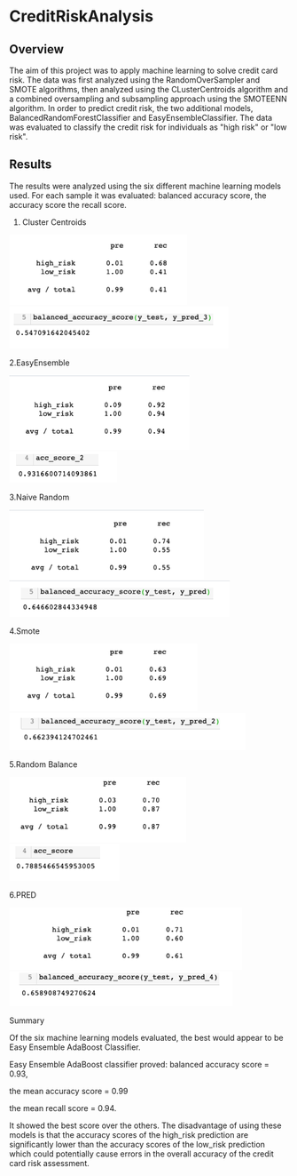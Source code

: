 # CreditRiskAnalysis

## Overview

The aim of this project was to apply machine learning to solve credit card risk.
The data was first analyzed using the RandomOverSampler and SMOTE algorithms, then analyzed using the CLusterCentroids algorithm and a combined oversampling and subsampling approach using the SMOTEENN algorithm.
In order to predict credit risk, the two additional models, BalancedRandomForestClassifier and EasyEnsembleClassifier.
The data was evaluated to classify the credit risk for individuals as "high risk" or "low risk".

## Results

The results were analyzed using the six different machine learning models used.
For each sample it was evaluated:
balanced accuracy score,
the accuracy score
the recall score.

1. Cluster Centroids

![alt text](https://github.com/valeria100719/CreditRiskAnalysis/blob/main/Images/ClusterCentroids.png?raw=true)
![alt text](https://github.com/valeria100719/CreditRiskAnalysis/blob/main/Images/ClusterCentroids1.png?raw=true)

2.EasyEnsemble

![alt text](https://github.com/valeria100719/CreditRiskAnalysis/blob/main/Images/EasyEnsemble.png?raw=true)
![alt text](https://github.com/valeria100719/CreditRiskAnalysis/blob/main/Images/EasyEnsemble1.png?raw=true)

3.Naive Random

![alt text](https://github.com/valeria100719/CreditRiskAnalysis/blob/main/Images/Naive.png?raw=true)
![alt text](https://github.com/valeria100719/CreditRiskAnalysis/blob/main/Images/Naive1.png?raw=true)

4.Smote

![alt text](https://github.com/valeria100719/CreditRiskAnalysis/blob/main/Images/SMOTE.png?raw=true)
![alt text](https://github.com/valeria100719/CreditRiskAnalysis/blob/main/Images/SMOTE1.png?raw=true)

5.Random Balance

![alt text](https://github.com/valeria100719/CreditRiskAnalysis/blob/main/Images/Random.png?raw=true)
![alt text](https://github.com/valeria100719/CreditRiskAnalysis/blob/main/Images/Random1.png?raw=true)



6.PRED

![alt text](https://github.com/valeria100719/CreditRiskAnalysis/blob/main/Images/PRED.png?raw=true)
![alt text](https://github.com/valeria100719/CreditRiskAnalysis/blob/main/Images/PRED4.png?raw=true)

Summary

Of the six machine learning models evaluated, the best would appear to be Easy Ensemble AdaBoost Classifier.

Easy Ensemble AdaBoost classifier proved: balanced accuracy score = 0.93,

the mean accuracy score = 0.99

the mean recall score = 0.94.

It showed the best score over the others.
The disadvantage of using these models is that the accuracy scores of the high_risk prediction are significantly lower than the accuracy scores of the low_risk prediction which could potentially cause errors in the overall accuracy of the credit card risk assessment.
